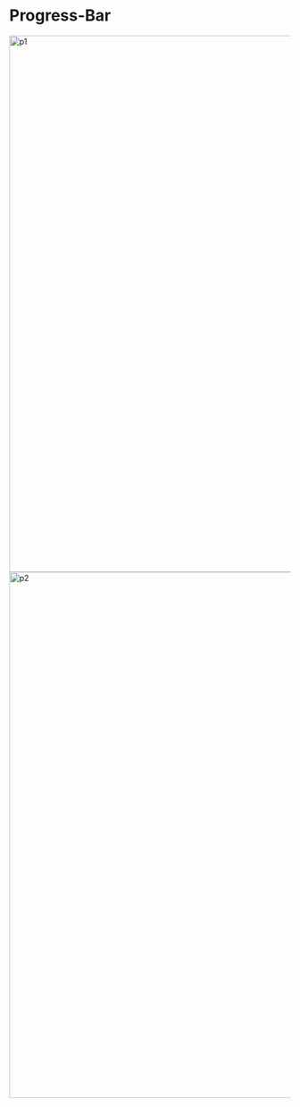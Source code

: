 # Progress-Bar

<img width="960" alt="p1" src="https://github.com/Roseleena0310/Progress-Bar/assets/156284549/8b3157b8-1954-49a7-8abf-bdd2fd964547">
<img width="941" alt="p2" src="https://github.com/Roseleena0310/Progress-Bar/assets/156284549/ecfc9756-8a53-4ecc-93a1-f7100969ac54">
